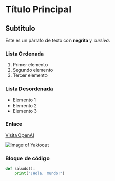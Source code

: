 # Título Principal

## Subtítulo

Este es un párrafo de texto con **negrita** y *cursiva*.

### Lista Ordenada

1. Primer elemento
2. Segundo elemento
3. Tercer elemento

### Lista Desordenada

- Elemento 1
- Elemento 2
- Elemento 3

### Enlace

[Visita OpenAI](https://openai.com)


![Image of Yaktocat](https://octodex.github.com/images/yaktocat.png)


### Bloque de código

```python
def saludo():
    print("¡Hola, mundo!")

